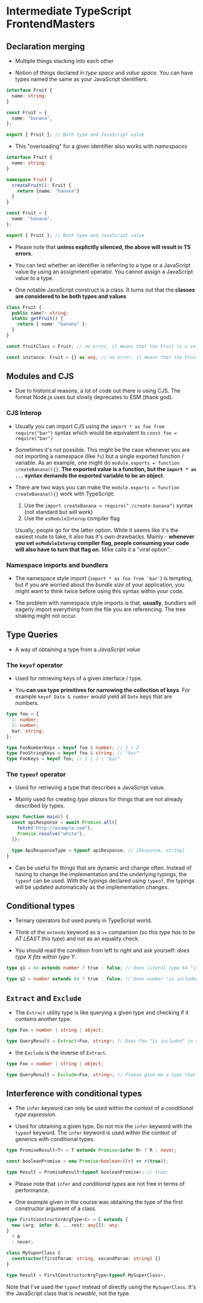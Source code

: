 # Intermediate TypeScript FrontendMasters

## Declaration merging

- Multiple things stacking into each other

- Notion of things declared in _type space_ and _value space_. You can have types named the same as your JavaScript identifiers.

```ts
interface Fruit {
  name: string;
}

const Fruit = {
  name: "banana",
};

export { Fruit }; // Both type and JavaScript value
```

- This "overloading" for a given identifier also works with _namespaces_

```ts
interface Fruit {
  name: string;
}

namespace Fruit {
  createFruit(): Fruit {
    return {name: "banana"}
  }
}

const Fruit = {
  name: "banana",
};

export { Fruit }; // Both type and JavaScript value
```

- Please note that **unless explicitly silenced, the above will result in TS errors**.

- You can test whether an identifier is referring to a type or a JavaScript value by using an assignment operator.
  You cannot assign a JavaScript value to a type.

- One notable JavaScript construct is a class. It turns out that the **classes are considered to be both types and values**

```ts
class Fruit {
  public name?: string;
  static getFruit() {
    return { name: "banana" };
  }
}

const fruitClass = Fruit; // no error, it means that the Fruit is a value

const instance: Fruit = {} as any; // no error, it means that the Fruit is a type
```

## Modules and CJS

- Due to historical reasons, a lot of code out there is using CJS. The format Node.js uses but slowly deprecates to ESM (thank god).

### CJS Interop

- Usually you can import CJS using the `import * as foo from require("bar")` syntax which would be equivalent to `const foo = require("bar")`

- Sometimes it's not possible. This might be the case whenever you are not importing a namespace (like `fs`) but a single exported function / variable.
  As an example, one might do `module.exports = function createBanana(){}`. **The exported value is a function, but the `import * as ...` syntax demands the exported variable to be an object**.

- There are two ways you can make the `module.exports = function createBanana(){}` work with TypeScript:

  1. Use the `import createBanana = require("./create-banana")` syntax (not standard but will work)
  2. Use the `esModuleInterop` compiler flag

  Usually, people go for the latter option. While it seems like it's the easiest route to take, it also has it's own drawbacks.
  Mainly - **whenever you set `esModuleInterop` compiler flag, people consuming your code will also have to turn that flag on**.
  Mike calls it a "viral option".

### Namespace imports and bundlers

- The namespace style import (`import * as foo from 'bar'`) is tempting, but if you are worried about the _bundle size_ of your application, you might want to think twice before using this syntax within your code.

- The problem with namespace style imports is that, **usually**, bundlers will eagerly import everything from the file you are referencing.
  The tree shaking might not occur.

## Type Queries

- A way of obtaining a type from a _JavaScript value_

### The `keyof` operator

- Used for retrieving keys of a given interface / type.

- You **can use type primitives for narrowing the collection of keys**. For example `keyof Date & number` would yield all `Date` keys that are numbers.

```ts
type foo = {
  1: number;
  2: number;
  bar: string;
};

type FooNumberKeys = keyof foo & number; // 1 | 2
type FooStringKeys = keyof foo & string; // "bar"
type FooKeys = keyof foo; // 1 | 2 | "bar"
```

### The `typeof` operator

- Used for retrieving a type that describes a JavaScript value.

- Mainly used for creating _type aliases_ for things that are not already described by types.

```ts
async function main() {
  const apiResponse = await Promise.all([
    fetch("http://example.com"),
    Promise.resolve("white"),
  ]);

  type ApiResponseType = typeof apiResponse; // [Response, string]
}
```

- Can be useful for things that are dynamic and change often. Instead of having to change the implementation and the underlying typings,
  the `typeof` can be used. With the typings declared using `typeof`, the typings will be updated automatically as the implementation changes.

## Conditional types

- Ternary operators but used purely in TypeScript world.

- Think of the `extends` keyword as a `>=` comparison (so _this type has to be AT LEAST this type_) and not as an equality check.

- You should read the condition from left to right and ask yourself: _does type X fits within type Y_.

```ts
type q1 = 64 extends number ? true : false; // Does literal type 64 "is included" in a type number? Sure.

type q2 = number extends 64 ? true : false; // Does number "is included" in a literal type 64  ? Nope. The number type also includes 63, 62 and other numbers
```

## `Extract` and `Exclude`

- The `Extract` utility type is like querying a given type and checking if it contains another type.

```ts
type Foo = number | string | object;

type QueryResult = Extract<Foo, string>; // Does Foo "is included" in a string? Sure, here are the results: string
```

- the `Exclude` is the inverse of `Extract`.

```ts
type Foo = number | string | object;

type QueryResult = Exclude<Foo, string>; // Please give me a type that DOES NOT "include" type string. Sure, here are the results: number | object
```

## Interference with conditional types

- The `infer` keyword can only be used within the context of a _conditional type expression_.

- Used for obtaining a given type. Do not mix the `infer` keyword with the `typeof` keyword. The `infer` keyword is used within the context of generics with conditional types.

```ts
type PromiseResult<T> = T extends Promise<infer R> ? R : never;

const booleanPromise = new Promise<boolean>((r) => r(true));

type Result = PromiseResult<typeof booleanPromise>; // true;
```

- Please note that `infer` and _conditional types_ are not free in terms of performance.

- One example given in the course was obtaining the type of the first constructor argument of a class.

```ts
type FirstConstructorArgType<C> = C extends {
  new (arg: infer A, ...rest: any[]): any;
}
  ? A
  : never;

class MySuperClass {
  constructor(firstParam: string, secondParam: string) {}
}

type Result = FirstConstructorArgType<typeof MySuperClass>;
```

Note that I've used the `typeof` instead of directly using the `MySuperClass`. It's the JavaScript class that is _newable_, not the type.
